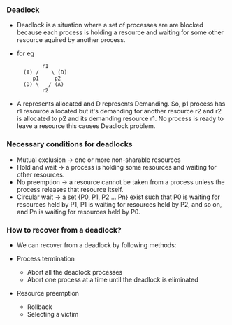 <h3> Deadlock </h3>

- Deadlock is a situation where a set of processes are are blocked because each process is holding a resource and waiting for some other resource aquired by another process.

- for eg 

              r1
        (A) /    \ (D)
           p1     p2
        (D) \   / (A)
              r2

- A represents allocated and D represents Demanding. So, p1 process has r1 resource allocated but it's demanding for another resource r2 and r2 is allocated to p2 and its demanding resource r1. No process is ready to leave a resource this causes Deadlock problem.


<h3> Necessary conditions for deadlocks </h3>

- Mutual exclusion -> one or more non-sharable resources 
- Hold and wait -> a process is holding some resources and waiting for other resources. 
- No preemption -> a resource cannot be taken from a process unless the process releases that resource itself.
- Circular wait -> a set {P0, P1, P2 … Pn} exist such that P0 is waiting for resources held by P1, P1 is waiting for resources held by P2, and so on, and Pn is waiting for resources held by P0.

<h3> How to recover from a deadlock? </h3>

- We can recover from a deadlock by following methods:

- Process termination
  - Abort all the deadlock processes
  - Abort one process at a time until the deadlock is eliminated

- Resource preemption
  - Rollback 
  - Selecting a victim
